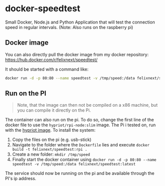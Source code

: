 # docker-speedtest
Small Docker, Node.js and Python Application that will test the connection speed in regular intervals. (Note: Also runs on the raspberry pi)

## Docker image

You can also directly pull the docker image from my docker repository:
https://hub.docker.com/r/felixnext/speedtest/ 

It should be started with a command like:
```bash
docker run -d -p 80:80 --name speedtest -v /tmp/speed:/data felixnext/speedtest:latest
```

## Run on the PI

> Note, that the image can then not be compiled on a x86 machine, but you can compile it directly on the Pi.

The container can also run on the pi. To do so, change the first line of the docker file to use the `hypriot/rpi-node:slim` image. The Pi i tested on, run with the [hypriot image](http://blog.hypriot.com/downloads/). To install the system:

1. Copy the files on the pi (e.g. usb-stick)
2. Navigate to the folder where the `Dockerfile` lies and execute `docker build -t felixnext/speedtest:rpi .`
3. Create a new folder: `mkdir /tmp/speed`
4. Finally start the docker container using `docker run -d -p 80:80 --name speedtest -v /tmp/speed:/data felixnext/speedtest:latest`

The service should now be running on the pi and be available through the PI's ip address.
